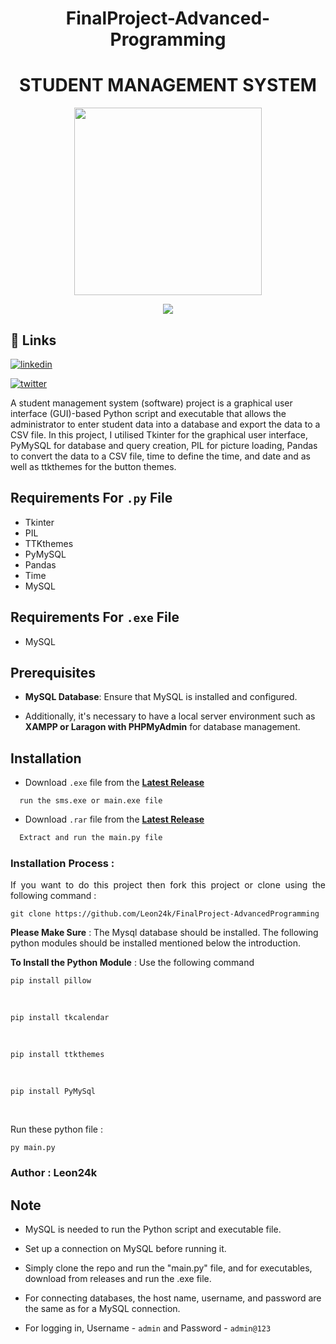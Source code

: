 <h1 align="center">FinalProject-Advanced-Programming</h1>
<h1 align="center">STUDENT MANAGEMENT SYSTEM</h1>


<p align="center">
  <img src="https://cdn-icons-png.flaticon.com/512/2995/2995620.png" width="300" height="300">
</p>

<p align="center"> <img src="https://camo.githubusercontent.com/88bbf433a496f558c157db0d6b4fe4cb0deef286c920f9ca61f1cb0ad3200cfb/68747470733a2f2f6b6f6d617265762e636f6d2f67687076632f3f757365726e616d653d6c656f6e32346b266c6162656c3d50726f66696c65253230766965777326636f6c6f723d306537356236267374796c653d666c6174" /> </p>


## 🔗 Links

[![linkedin](https://img.shields.io/badge/linkedin-0A66C2?style=for-the-badge&logo=linkedin&logoColor=white)](https://www.linkedin.com/in/rumadirivo/)

[![twitter](https://img.shields.io/badge/twitter-1DA1F2?style=for-the-badge&logo=twitter&logoColor=white)](https://twitter.com/blueonnn)


A student management system (software) project is a graphical user interface (GUI)-based Python script and executable that allows the administrator to enter student data into a database and export the data to a CSV file. In this project, I utilised Tkinter for the graphical user interface, PyMySQL for database and query creation, PIL for picture loading, Pandas to convert the data to a CSV file, time to define the time, and date and as well as ttkthemes for the button themes.


## Requirements For `.py` File  
* Tkinter
* PIL
* TTKthemes
* PyMySQL
* Pandas
* Time
* MySQL


## Requirements For `.exe` File

* MySQL

## Prerequisites
- **MySQL Database**: Ensure that MySQL is installed and configured.

- Additionally, it's necessary to have a local server environment such as **XAMPP or Laragon with PHPMyAdmin** for database management.


## Installation
* Download `.exe` file from the [**Latest Release**](https://github.com/Leon24k/FinalProject-AdvancedProgramming/releases/tag/v1.0)
```executable files
  run the sms.exe or main.exe file
```


* Download `.rar` file from the [**Latest Release**](https://github.com/Leon24k/FinalProject-AdvancedProgramming/releases/tag/v1.0)
```bash
  Extract and run the main.py file
```

### Installation Process :
<p align="justify">If you want to do this project then fork this project or clone using the following command :

    git clone https://github.com/Leon24k/FinalProject-AdvancedProgramming

**Please Make Sure** : The Mysql database should be installed. The following python modules should be installed mentioned below the introduction.

**To Install the Python Module** : Use the following command

    pip install pillow
 <br />
 

    pip install tkcalendar
  
  <br />
  

    pip install ttkthemes
<br />

    pip install PyMySql
<br />

Run these python file :

    py main.py
    
### Author : Leon24k

## Note

* MySQL is needed to run the Python script and executable file.

* Set up a connection on MySQL before running it.

* Simply clone the repo and run the "main.py" file, and for executables, download from releases and run the .exe file.

* For connecting databases, the host name, username, and password are the same as for a MySQL connection.

* For logging in, Username - `admin` and Password - `admin@123`
